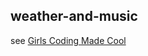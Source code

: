 ## weather-and-music

see [Girls Coding Made Cool](https://medium.com/@ezzye/girls-coding-made-cool-381330f85cc9)